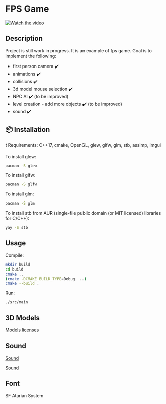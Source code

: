 # FPS Game

[![Watch the video](images/1.png)](https://youtu.be/mdtpY8iGTUs)

## Description

Project is still work in progress. It is an example of fps game. Goal is to implement the following:
- first person camera :heavy_check_mark:
- animations :heavy_check_mark:
- collisions :heavy_check_mark:
- 3d model mouse selection :heavy_check_mark:
- NPC AI :heavy_check_mark: (to be improved)
- level creation - add more objects :heavy_check_mark: (to be improved)
- sound :heavy_check_mark:

## :package: Installation

:exclamation: Requirements: C++17, cmake, OpenGL, glew, glfw, glm, stb, assimp, imgui

To install glew:

```sh
pacman -S glew

```

To install glfw:

```sh
pacman -S glfw

```

To install glm:

```sh
pacman -S glm

```

To install stb from AUR (single-file public domain (or MIT licensed) libraries for C/C++):

```sh
yay -S stb

```


## Usage

Compile:

```sh
mkdir build
cd build
cmake ..
(cmake -DCMAKE_BUILD_TYPE=Debug  ..)
cmake --build .

```

Run:

```sh
./src/main
```

## 3D Models

[Models licenses](./models_licenses.md)

## Sound

[Sound](https://www.fesliyanstudios.com/sound-effects-search.php?q=)

[Sound](https://www.soundjay.com/gun-sound-effect.html)

## Font

SF Atarian System
